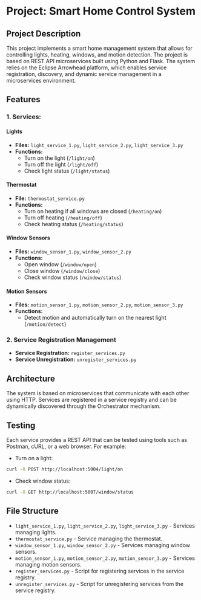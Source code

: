 # Project: Smart Home Control System

## Project Description

This project implements a smart home management system that allows for controlling lights, heating, windows, and motion detection. The project is based on REST API microservices built using Python and Flask. The system relies on the Eclipse Arrowhead platform, which enables service registration, discovery, and dynamic service management in a microservices environment.

## Features

### 1. Services:

#### Lights
- **Files:** `light_service_1.py`, `light_service_2.py`, `light_service_3.py`
- **Functions:**
  - Turn on the light (`/light/on`)
  - Turn off the light (`/light/off`)
  - Check light status (`/light/status`)

#### Thermostat
- **File:** `thermostat_service.py`
- **Functions:**
  - Turn on heating if all windows are closed (`/heating/on`)
  - Turn off heating (`/heating/off`)
  - Check heating status (`/heating/status`)

#### Window Sensors
- **Files:** `window_sensor_1.py`, `window_sensor_2.py`
- **Functions:**
  - Open window (`/window/open`)
  - Close window (`/window/close`)
  - Check window status (`/window/status`)

#### Motion Sensors
- **Files:** `motion_sensor_1.py`, `motion_sensor_2.py`, `motion_sensor_3.py`
- **Functions:**
  - Detect motion and automatically turn on the nearest light (`/motion/detect`)

### 2. Service Registration Management
- **Service Registration:** `register_services.py`
- **Service Unregistration:** `unregister_services.py`

## Architecture

The system is based on microservices that communicate with each other using HTTP. Services are registered in a service registry and can be dynamically discovered through the Orchestrator mechanism.

## Testing

Each service provides a REST API that can be tested using tools such as Postman, cURL, or a web browser. For example:

- Turn on a light:
```bash
curl -X POST http://localhost:5004/light/on
```

- Check window status:
```bash
curl -X GET http://localhost:5007/window/status
```

## File Structure

- `light_service_1.py`, `light_service_2.py`, `light_service_3.py` - Services managing lights.
- `thermostat_service.py` - Service managing the thermostat.
- `window_sensor_1.py`, `window_sensor_2.py` - Services managing window sensors.
- `motion_sensor_1.py`, `motion_sensor_2.py`, `motion_sensor_3.py` - Services managing motion sensors.
- `register_services.py` - Script for registering services in the service registry.
- `unregister_services.py` - Script for unregistering services from the service registry.
